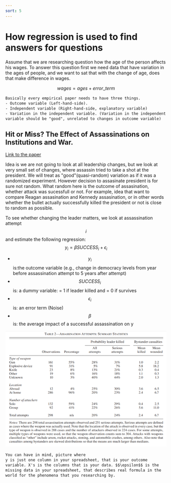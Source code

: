 ```yaml
---
sort: 5
---
```


# How regression is used to find answers for questions

Assume that we are researching question how the age of the person affects his wages.
To answer this question first we need data that have variation in the ages of people, and we want to sat that with the change of age, does that make difference in wages.

$$ wages = ages + error\_term $$

```tip
Basically every empirical paper needs to have three things.
- Outcome variable (Left-hand-side).
- Independent variable (Right-hand-side, explanatory variable)
- Variation in the independent variable. (Variation in the independent variable should be "good", unrelated to changes in outcome variable)
```


## Hit or Miss? The Effect of Assassinations on Institutions and War.
[Link to the paper](https://economics.mit.edu/files/3055)

Idea is we are not going to look at all leadership changes, but we look at very small set of changes, where assassin tried to take a shot at the president. We will treat as "good"(quasi-random) variation as if it was a randomized experiment. However decision to assasinate president is for sure not random. What random here is the outcome of assasination, whether attack was sucessfull or not.
For example, idea that want to compare Reagan assasination and Kennedy assasination, or in other words whether the bullet actually successfully killed the president or not is close to random as possible.

To see whether changing the leader matters, we look at assassination attempt $$i$$ and estimate the following regression:
$$ y_i = \beta SUCCESS_i + \epsilon_i $$

- $$y_i$$ is:the outcome variable (e.g., change in democracy levels from year before assassination attempt to 5 years after attempt)
- $$SUCCESS_i$$ is: a dummy variable: = 1 if leader killed and = 0 if survives
- $$\epsilon_i$$ is: an error term (Noise)
- $$\beta$$ is: the average impact of a successful assassination on y

![table2](/assets/images/hit_or_miss_table2.png)

```note
You can have in mind, picture where 
y is just one column in your spreadsheet, that is your outcome variable. X's is the columns that is your data. $$\epsilon$$ is the missing data in your spreadsheet, that describes real formula in the world for the phenomena that you researching by.
